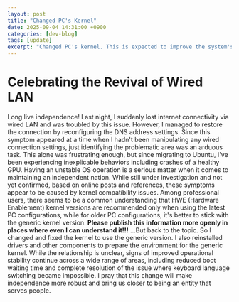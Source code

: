 ```yaml
---
layout: post
title: "Changed PC's Kernel"
date: 2025-09-04 14:31:00 +0900
categories: [dev-blog]
tags: [update]
excerpt: "Changed PC's kernel. This is expected to improve the system's operational stabilityPCのカーネルを変更しました。PCの動作安定性の向上が期待できます"
---
```


# Celebrating the Revival of Wired LAN
Long live independence!
Last night, I suddenly lost internet connectivity via wired LAN and was troubled by this issue. However, I managed to restore the connection by reconfiguring the DNS address settings.
Since this symptom appeared at a time when I hadn't been manipulating any wired connection settings, just identifying the problematic area was an arduous task.
This alone was frustrating enough, but since migrating to Ubuntu, I've been experiencing inexplicable behaviors including crashes of a healthy GPU.
Having an unstable OS operation is a serious matter when it comes to maintaining an independent nation.
While still under investigation and not yet confirmed, based on online posts and references, these symptoms appear to be caused by kernel compatibility issues.
Among professional users, there seems to be a common understanding that HWE (Hardware Enablement) kernel versions are recommended only when using the latest PC configurations, while for older PC configurations, it's better to stick with the generic kernel version.
**Please publish this information more openly in places where even I can understand it!!!**
...But back to the topic. So I changed and fixed the kernel to use the generic version. I also reinstalled drivers and other components to prepare the environment for the generic kernel.
While the relationship is unclear, signs of improved operational stability continue across a wide range of areas, including reduced boot waiting time and complete resolution of the issue where keyboard language switching became impossible.
I pray that this change will make independence more robust and bring us closer to being an entity that serves people.


